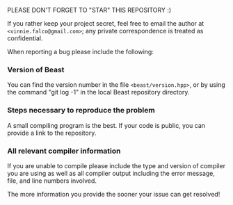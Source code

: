 PLEASE DON'T FORGET TO "STAR" THIS REPOSITORY :)

If you rather keep your project secret, feel free
to email the author at `<vinnie.falco@gmail.com>`; any
private correspondence is treated as confidential.

When reporting a bug please include the following:

### Version of Beast

You can find the version number in the file `<beast/version.hpp>`,
or by using the command "git log -1" in the local Beast repository
directory.

### Steps necessary to reproduce the problem

A small compiling program is the best. If your code is
public, you can provide a link to the repository.

### All relevant compiler information

If you are unable to compile please include the type and
version of compiler you are using as well as all compiler
output including the error message, file, and line numbers
involved.

The more information you provide the sooner your issue
can get resolved!
